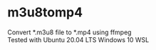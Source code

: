 # m3u8tomp4
Convert *.m3u8 file to *.mp4 using ffmpeg  
Tested with Ubuntu 20.04 LTS Windows 10 WSL
